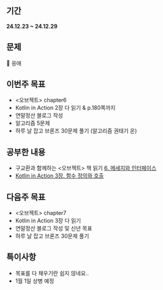 ## 기간
**24.12.23 ~ 24.12.29**

## 문제
👶 응애 

## 이번주 목표
- <오브젝트> chapter6 
- Kotlin in Action 2장 다 읽기 & p.180쪽까지
- 연말정산 블로그 작성
- 알고리즘 5문제
- 하루 날 잡고 브론즈 30문제 풀기 (알고리즘 권태기 온)

## 공부한 내용
- 구교환과 함께하는 <오브젝트> 책 읽기 [6. 메세지와 인터페이스](https://wonderful-report-e58.notion.site/06-1635b07568ed80a68058c5954e189d52?pvs=4)
- [Kotlin in Action 3장. 함수 정의와 호출](http://wonderful-report-e58.notion.site)

## 다음주 목표
- <오브젝트> chapter7
- Kotlin in Action 3장 다 읽기
- 연말정산 블로그 작성 및 신년 목표
- 하루 날 잡고 브론즈 30문제 풀기

## 특이사항
- 목표를 다 채우기란 쉽지 않네요..
- 1월 1일 상병 예정
